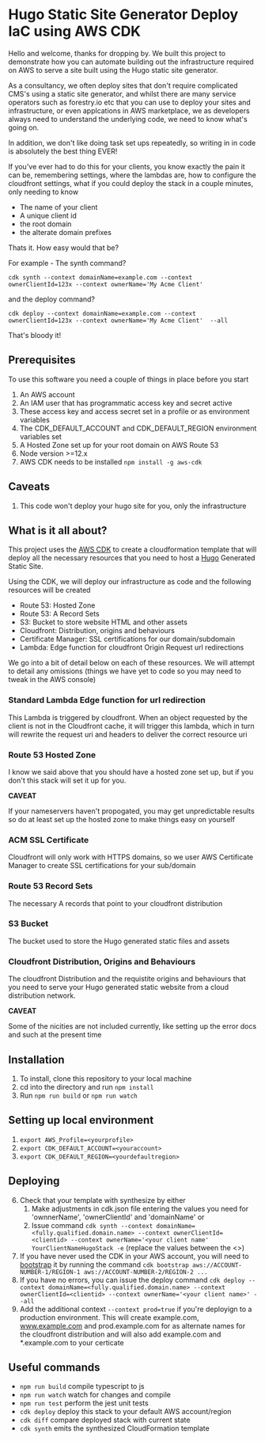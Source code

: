 # Hugo Static Site Generator Deploy IaC using AWS CDK

Hello and welcome, thanks for dropping by. We built this project to demonstrate how you can automate building out the infrastructure required on AWS to serve a site built using the Hugo static site generator.

As a consultancy, we often deploy sites that don't require complicated CMS's using a static site generator, and whilst there are many service operators such as forestry.io etc that you can use to deploy your sites and infrastructure, or even applcations in AWS marketplace, we as developers always need to understand the underlying code, we need to know what's going on.

In addition, we don't like doing task set ups repeatedly, so writing in in code is absolutely the best thing EVER!

If you've ever had to do this for your clients, you know exactly the pain it can be, remembering settings, where the lambdas are, how to configure the cloudfront settings, what if you could deploy the stack in a couple minutes, only needing to know

* The name of your client
* A unique client id
* the root domain
* the alterate domain prefixes

Thats it. How easy would that be?

For example - The synth command?

`cdk synth --context domainName=example.com --context ownerClientId=123x --context ownerName='My Acme Client' `

and the deploy command?

`cdk deploy --context domainName=example.com --context ownerClientId=123x --context ownerName='My Acme Client'  --all`


That's bloody it!

## Prerequisites 

To use this software you need a couple of things in place before you start

1. An AWS account
2. An IAM user that has programmatic access key and secret active
3. These access key and access secret set in a profile or as environment variables
4. The CDK_DEFAULT_ACCOUNT and CDK_DEFAULT_REGION environment variables set
5. A Hosted Zone set up for your root domain on AWS Route 53
6. Node version >=12.x
7. AWS CDK needs to be installed `npm install -g aws-cdk`
   
## Caveats

1. This code won't deploy your hugo site for you, only the infrastructure
## What is it all about?
This project uses the [AWS CDK](https://docs.aws.amazon.com/cdk/latest/guide/home.html) to create a cloudformation template that will deploy all the necessary resources that you need to host  a [Hugo](https://gohugo.io) Generated Static Site.

Using the CDK, we will deploy our infrastructure as code and the following resources will be created

* Route 53: Hosted Zone
* Route 53: A Record Sets
* S3: Bucket to store website HTML and other assets
* Cloudfront: Distribution, origins and behaviours
* Certificate Manager: SSL certifications for our domain/subdomain
* Lambda: Edge function for cloudfront Origin Request url redirections

We go into a bit of detail below on each of these resources. We will attempt to detail any omissions (things we have yet to code so you may need to tweak in the AWS console)

### Standard Lambda Edge function for url redirection

This Lambda is triggered by cloudfront. When an object requested by the client is not in the Cloudfront cache, it will trigger this lambda, which in turn will rewrite the request uri and headers to deliver the correct resource uri

### Route 53 Hosted Zone

I know we said above that you should have a hosted zone set up, but if you don't this stack will set it up for you. 

**CAVEAT** 

If your nameservers haven't propogated, you may get unpredictable results so do at least set up the hosted zone to make things easy on yourself

### ACM SSL Certificate

Cloudfront will only work with HTTPS domains, so we user AWS Certificate Manager to create SSL certifications for your sub/domain
### Route 53 Record Sets

The necessary A records that point to your cloudfront distribution
### S3 Bucket

The bucket used to store the Hugo generated static files and assets
### Cloudfront Distribution, Origins and Behaviours
The cloudfront Distribution and the requistite origins and behaviours that you need to serve your Hugo generated static website from a cloud distribution network.

**CAVEAT**

Some of the nicities are not included currently, like setting up the error docs and such at the present time

## Installation

1. To install, clone this repository to your local machine
2. cd into the directory and run `npm install`
3. Run `npm run build` or `npm run watch`

## Setting up local environment

1. `export AWS_Profile=<yourprofile>`
2. `export CDK_DEFAULT_ACCOUNT=<youraccount> `
3. `export CDK_DEFAULT_REGION=<yourdefaultregion>`

## Deploying
6. Check that your template with synthesize by either
   1. Make adjustments in cdk.json file entering the values you need for 'ownnerName', 'ownerClientId' and 'domainName' or 
   2. Issue command `cdk synth --context domainName=<fully.qualified.domain.name> --context ownerClientId=<clientid> --context ownerName='<your client name' YourClientNameHugoStack -e` (replace the values between the <>)
7. If you have never used the CDK in your AWS account, you will need to [bootstrap](https://docs.aws.amazon.com/cdk/latest/guide/bootstrapping.html) it by running the command `cdk bootstrap aws://ACCOUNT-NUMBER-1/REGION-1 aws://ACCOUNT-NUMBER-2/REGION-2 ...`
8. If you have no errors, you can issue the deploy command `cdk deploy --context domainName=<fully.qualified.domain.name> --context ownerClientId=<clientid> --context ownerName='<your client name>' --all`
9.  Add the additional context `--context prod=true` if you're deployign to a production environment. This will create example.com, www.example.com and prod.example.com for as alternate names for the cloudfront distribution and will also add example.com and *.example.com to your certicate


## Useful commands

 * `npm run build`   compile typescript to js
 * `npm run watch`   watch for changes and compile
 * `npm run test`    perform the jest unit tests
 * `cdk deploy`      deploy this stack to your default AWS account/region
 * `cdk diff`        compare deployed stack with current state
 * `cdk synth`       emits the synthesized CloudFormation template
